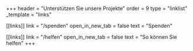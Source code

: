 +++
header = "Unterstützen Sie unsere Projekte"
order = 9
type = "linklist"
_template = "links"

[[links]]
link = "/spenden"
open_in_new_tab = false
text = "Spenden"

[[links]]
link = "/helfen"
open_in_new_tab = false
text = "So können Sie helfen"
+++

